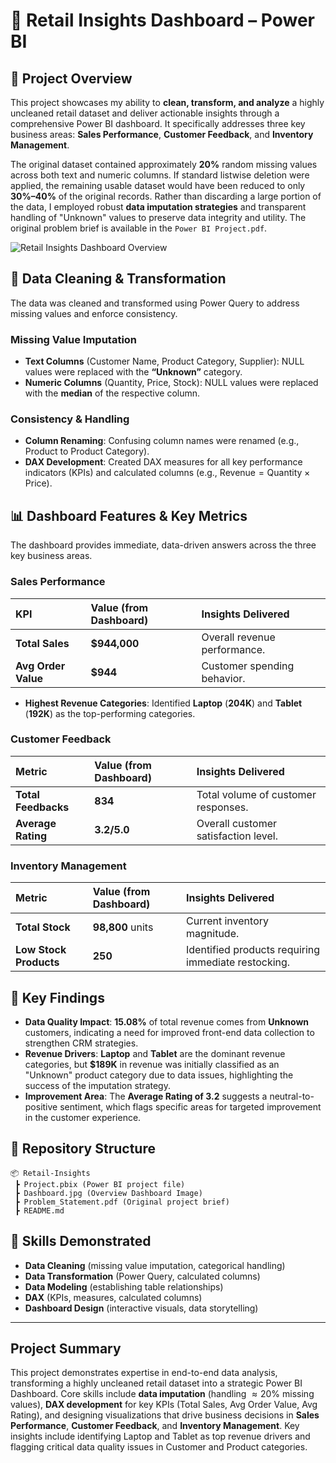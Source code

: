 # 🛒 Retail Insights Dashboard – Power BI

## 📌 Project Overview

This project showcases my ability to **clean, transform, and analyze** a highly uncleaned retail dataset and deliver actionable insights through a comprehensive Power BI dashboard. It specifically addresses three key business areas: **Sales Performance**, **Customer Feedback**, and **Inventory Management**.

The original dataset contained approximately $\mathbf{20\%}$ random missing values across both text and numeric columns. If standard listwise deletion were applied, the remaining usable dataset would have been reduced to only $\mathbf{30\%–40\%}$ of the original records. Rather than discarding a large portion of the data, I employed robust **data imputation strategies** and transparent handling of "Unknown" values to preserve data integrity and utility. The original problem brief is available in the `Power BI Project.pdf`.

![Retail Insights Dashboard Overview](Retail-Insights/Dashboard.jpg)

## 🧹 Data Cleaning & Transformation

The data was cleaned and transformed using Power Query to address missing values and enforce consistency.

### Missing Value Imputation

- **Text Columns** ($\text{Customer Name, Product Category, Supplier}$): NULL values were replaced with the **“Unknown”** category.
- **Numeric Columns** ($\text{Quantity, Price, Stock}$): NULL values were replaced with the **median** of the respective column.

### Consistency & Handling

- **Column Renaming**: Confusing column names were renamed (e.g., $\text{Product}$ to $\text{Product Category}$).
- **DAX Development**: Created DAX measures for all key performance indicators (KPIs) and calculated columns (e.g., $\text{Revenue} = \text{Quantity} \times \text{Price}$).

## 📊 Dashboard Features & Key Metrics

The dashboard provides immediate, data-driven answers across the three key business areas.

### Sales Performance

| KPI                 | Value (from Dashboard) | Insights Delivered           |
| :------------------ | :--------------------- | :--------------------------- |
| **Total Sales**     | **$944,000**           | Overall revenue performance. |
| **Avg Order Value** | **$944**               | Customer spending behavior.  |

- **Highest Revenue Categories**: Identified **Laptop** ($\mathbf{204K}$) and **Tablet** ($\mathbf{192K}$) as the top-performing categories.

### Customer Feedback

| Metric              | Value (from Dashboard) | Insights Delivered                   |
| :------------------ | :--------------------- | :----------------------------------- |
| **Total Feedbacks** | **834**                | Total volume of customer responses.  |
| **Average Rating**  | $\mathbf{3.2 / 5.0}$   | Overall customer satisfaction level. |

### Inventory Management

| Metric                 | Value (from Dashboard) | Insights Delivered                                  |
| :--------------------- | :--------------------- | :-------------------------------------------------- |
| **Total Stock**        | **98,800** units       | Current inventory magnitude.                        |
| **Low Stock Products** | **250**                | Identified products requiring immediate restocking. |

## 🔑 Key Findings

- **Data Quality Impact**: **$15.08\%$** of total revenue comes from **Unknown** customers, indicating a need for improved front-end data collection to strengthen $\text{CRM}$ strategies.
- **Revenue Drivers**: **Laptop** and **Tablet** are the dominant revenue categories, but $\mathbf{\$189K}$ in revenue was initially classified as an "Unknown" product category due to data issues, highlighting the success of the imputation strategy.
- **Improvement Area**: The **Average Rating of 3.2** suggests a neutral-to-positive sentiment, which flags specific areas for targeted improvement in the customer experience.

## 📁 Repository Structure

```text
📦 Retail-Insights
 ┣ Project.pbix (Power BI project file)
 ┣ Dashboard.jpg (Overview Dashboard Image)
 ┣ Problem_Statement.pdf (Original project brief)
 ┣ README.md
```

## 🚀 Skills Demonstrated

- **Data Cleaning** (missing value imputation, categorical handling)
- **Data Transformation** (Power Query, calculated columns)
- **Data Modeling** (establishing table relationships)
- **DAX** (KPIs, measures, calculated columns)
- **Dashboard Design** (interactive visuals, data storytelling)

---

## Project Summary

This project demonstrates expertise in end-to-end data analysis, transforming a highly uncleaned retail dataset into a strategic Power BI Dashboard. Core skills include **data imputation** (handling $\approx 20\%$ missing values), **DAX development** for key KPIs ($\text{Total Sales}$, $\text{Avg Order Value}$, $\text{Avg Rating}$), and designing visualizations that drive business decisions in **Sales Performance**, **Customer Feedback**, and **Inventory Management**. Key insights include identifying $\text{Laptop}$ and $\text{Tablet}$ as top revenue drivers and flagging critical data quality issues in $\text{Customer}$ and $\text{Product}$ categories.
